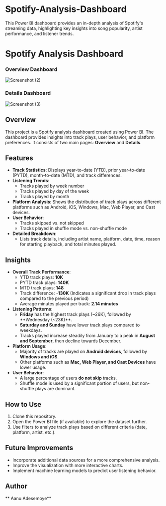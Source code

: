 # Spotify-Analysis-Dashboard
This Power BI dashboard provides an in-depth analysis of Spotify's streaming data, highlighting key insights into song popularity, artist performance, and listener trends. 


# Spotify Analysis Dashboard

### Overview Dashboard

![Screenshot (2)](https://github.com/user-attachments/assets/1c947877-17e4-4c1b-83a7-435db73562ee)


### Details Dashboard

![Screenshot (3)](https://github.com/user-attachments/assets/9141d08d-82c3-4e4f-8340-0ff3813f38cc)



## Overview
This project is a Spotify analysis dashboard created using Power BI. The dashboard provides insights into track plays, user behavior, and platform preferences. It consists of two main pages: **Overview** and **Details**.

## Features
- **Track Statistics**: Displays year-to-date (YTD), prior year-to-date (PYTD), month-to-date (MTD), and track differences.
- **Listening Trends**:
  - Tracks played by week number
  - Tracks played by day of the week
  - Tracks played by month
- **Platform Analysis**: Shows the distribution of track plays across different platforms such as Android, iOS, Windows, Mac, Web Player, and Cast devices.
- **User Behavior**:
  - Tracks skipped vs. not skipped
  - Tracks played in shuffle mode vs. non-shuffle mode
- **Detailed Breakdown**:
  - Lists track details, including artist name, platform, date, time, reason for starting playback, and total minutes played.
  
## Insights
- **Overall Track Performance**:
  - YTD track plays: **10K**
  - PYTD track plays: **140K**
  - MTD track plays: **148**
  - Track difference: **-130K** (Indicates a significant drop in track plays compared to the previous period)
  - Average minutes played per track: **2.14 minutes**
- **Listening Patterns**:
  - **Friday** has the highest track plays (~26K), followed by **Wednesday (~23K)**.
  - **Saturday and Sunday** have lower track plays compared to weekdays.
  - Tracks played increase steadily from January to a peak in **August and September**, then decline towards December.
- **Platform Usage**:
  - Majority of tracks are played on **Android devices**, followed by **Windows and iOS**.
  - Other platforms such as **Mac, Web Player, and Cast Devices** have lower usage.
- **User Behavior**:
  - A large percentage of users **do not skip** tracks.
  - Shuffle mode is used by a significant portion of users, but non-shuffle plays are dominant.
  
## How to Use
1. Clone this repository.
2. Open the Power BI file (if available) to explore the dataset further.
3. Use filters to analyze track plays based on different criteria (date, platform, artist, etc.).

## Future Improvements
- Incorporate additional data sources for a more comprehensive analysis.
- Improve the visualization with more interactive charts.
- Implement machine learning models to predict user listening behavior.

## Author
** Aanu Adesemoye**



